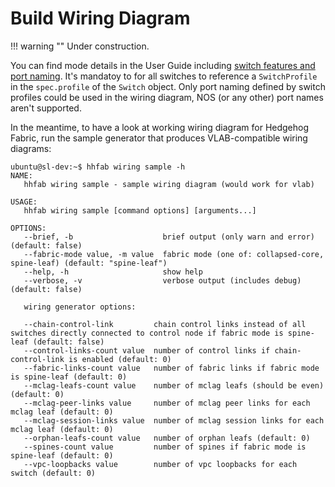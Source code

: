 # Build Wiring Diagram

!!! warning ""
    Under construction.

You can find mode details in the User Guide including [switch features and port naming](../user-guide/profiles.md). It's
mandatoy to for all switches to reference a `SwitchProfile` in the `spec.profile` of the `Switch` object. Only port
naming defined by switch profiles could be used in the wiring diagram, NOS (or any other) port names aren't supported.

In the meantime, to have a look at working wiring diagram for Hedgehog Fabric, run the sample generator that produces
VLAB-compatible wiring diagrams:

```console
ubuntu@sl-dev:~$ hhfab wiring sample -h
NAME:
   hhfab wiring sample - sample wiring diagram (would work for vlab)

USAGE:
   hhfab wiring sample [command options] [arguments...]

OPTIONS:
   --brief, -b                    brief output (only warn and error) (default: false)
   --fabric-mode value, -m value  fabric mode (one of: collapsed-core, spine-leaf) (default: "spine-leaf")
   --help, -h                     show help
   --verbose, -v                  verbose output (includes debug) (default: false)

   wiring generator options:

   --chain-control-link         chain control links instead of all switches directly connected to control node if fabric mode is spine-leaf (default: false)
   --control-links-count value  number of control links if chain-control-link is enabled (default: 0)
   --fabric-links-count value   number of fabric links if fabric mode is spine-leaf (default: 0)
   --mclag-leafs-count value    number of mclag leafs (should be even) (default: 0)
   --mclag-peer-links value     number of mclag peer links for each mclag leaf (default: 0)
   --mclag-session-links value  number of mclag session links for each mclag leaf (default: 0)
   --orphan-leafs-count value   number of orphan leafs (default: 0)
   --spines-count value         number of spines if fabric mode is spine-leaf (default: 0)
   --vpc-loopbacks value        number of vpc loopbacks for each switch (default: 0)
```
